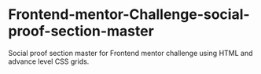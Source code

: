 # Frontend-mentor-Challenge-social-proof-section-master
Social proof section master for Frontend mentor challenge using HTML and advance level CSS grids.
